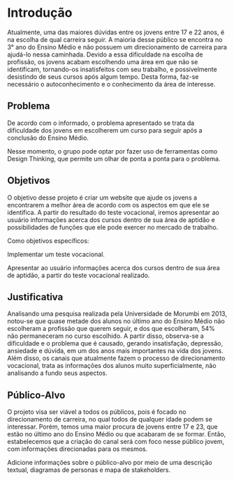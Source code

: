 # Introdução

Atualmente, uma das maiores dúvidas entre os jovens entre 17 e 22 anos, é na escolha de qual carreira seguir.
A maioria desse público se encontra no 3° ano do Ensino Médio e não possuem um direcionamento de carreira para ajudá-lo nessa caminhada.
Devido a essa dificuldade na escolha de profissão, os jovens acabam escolhendo uma área em que não se identificam, tornando-os insatisfeitos com seu trabalho, e possivelmente desistindo de seus cursos após algum tempo.
Desta forma, faz-se necessário o autoconhecimento e o conhecimento da área de interesse.


## Problema
De acordo com o informado, o problema apresentado se trata da dificuldade dos jovens em escolherem um curso para seguir após a conclusão do Ensino Médio.


Nesse momento, o grupo pode optar por fazer uso  de ferramentas como Design Thinking, que permite um olhar de ponta a ponta para o problema.


## Objetivos

O objetivo desse projeto é criar um website que ajude os jovens a encontrarem a melhor área de acordo com os aspectos em que ele se identifica.
A partir do resultado do teste vocacional, iremos apresentar ao usuário informações acerca dos cursos dentro de sua área de aptidão e possibilidades de funções que ele pode exercer no mercado de trabalho.

Como objetivos específicos:

Implementar um teste vocacional.

Apresentar ao usuário informações acerca dos cursos dentro de sua área de aptidão, a partir do teste vocacional realizado.



## Justificativa

Analisando uma pesquisa realizada pela Universidade de Morumbi em 2013, notou-se que quase metade dos alunos no último ano do Ensino Médio não escolheram a profissão que querem seguir, e dos que escolheram, 54% não permaneceram no curso escolhido.
A partir disso, observa-se a dificuldade e o problema que é causado, gerando insatisfação, depressão, ansiedade e dúvida, em um dos anos mais importantes na vida dos jovens.
Além disso, os canais que atualmente fazem o processo de direcionamento vocacional, trata as informações dos alunos muito superficialmente, não analisando a fundo seus aspectos.


## Público-Alvo

O projeto visa ser viável a todos os públicos, pois é focado no direcionamento de carreira, no qual todos de qualquer idade podem se interessar.
Porém, temos uma maior procura de jovens entre 17 e 23, que estão no último ano do Ensino Médio ou que acabaram de se formar.
Então, estabelecemos que a criação do canal será com foco nesse público jovem, com informações direcionadas para os mesmos.

Adicione informações sobre o público-alvo por meio de uma descrição textual, diagramas de personas e mapa de stakeholders.

